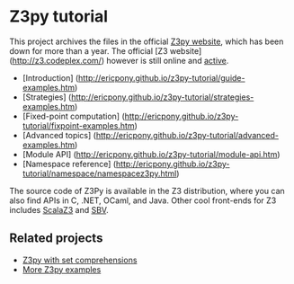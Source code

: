 # Z3py tutorial

This project archives the files in the official [Z3py website](http://rise4fun.com/z3py), which has been down for more than a year. The official [Z3 website] (http://z3.codeplex.com/) however is still online and [active](https://github.com/Z3Prover/z3).

* [Introduction] (http://ericpony.github.io/z3py-tutorial/guide-examples.htm)
* [Strategies] (http://ericpony.github.io/z3py-tutorial/strategies-examples.htm)
* [Fixed-point computation] (http://ericpony.github.io/z3py-tutorial/fixpoint-examples.htm)
* [Advanced topics] (http://ericpony.github.io/z3py-tutorial/advanced-examples.htm)
* [Module API] (http://ericpony.github.io/z3py-tutorial/module-api.htm)
* [Namespace reference] (http://ericpony.github.io/z3py-tutorial/namespace/namespacez3py.html)

The source code of Z3Py is available in the Z3 distribution, where you can also find APIs in C, .NET, OCaml, and Java. Other cool front-ends for Z3 includes [ScalaZ3](https://github.com/epfl-lara/ScalaZ3) and [SBV](https://github.com/LeventErkok/sbv).

## Related projects

* [Z3py with set comprehensions](https://github.com/sllam/pysetcomp)
* [More Z3py examples](https://github.com/0vercl0k/z3-playground)
